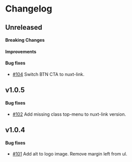 # Changelog

## Unreleased

#### Breaking Changes
#### Improvements
#### Bug fixes

- [#104](https://github.com/mesg-foundation/mesg-components/pull/104) Switch BTN CTA to nuxt-link.

## v1.0.5

#### Bug fixes

- [#102](https://github.com/mesg-foundation/mesg-components/pull/102) Add missing class top-menu to nuxt-link version.

## v1.0.4

#### Bug fixes

- [#101](https://github.com/mesg-foundation/mesg-components/pull/101) Add alt to logo image. Remove margin left from ul.
